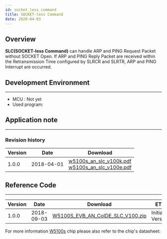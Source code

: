 ```yaml
---
id: socket_less_command
title: SOCKET-less Command
date: 2020-04-03
---
```



## Overview

**SLC(SOCKET-less Command)** can handle ARP and PING Request Packet without SOCKET Open.
If ARP and PING Reply Packet are received within the Retransmission Time configured by SLRCR and SLRTR, ARP and PING Interrupt are occurred. 

## Development Environment
--------
- MCU : Not yet
- Used program: 

## Application note

-----

### Revision history

<table>
<thead>
<tr class="header">
<th>Version</th>
<th>Date</th>
<th>Download</th>
</tr>
</thead>
<tbody>
<tr class="odd">
<td>1.0.0</td>
<td>2018-04-01</td>
<td><a href="/img/products/w5100s/application/w5100s_an_slc_v100k.pdf" target="_blank">w5100s_an_slc_v100k.pdf</a><br />
<a href="/img/products/w5100s/application/w5100s_an_slc_v100e.pdf" target="_blank">w5100s_an_slc_v100e.pdf</a></td>
</tr>
</tbody>
</table>

## Reference Code

-----

| Version | Date       | Download                                                                                                | ETC             |
| ------- | ---------- | ------------------------------------------------------------------------------------------------------- | --------------- |
| 1.0.0   | 2018-09-03 | <a href="/img/products/w5100s/application/w5100s_evb_an_coide_slc_v100.zip" target="_blank">W5100S\_EVB\_AN\_CoIDE\_SLC\_V100.zip</a> | Initial Version |

For more information [W5100s](../document) chip please
also refer to the chip's datasheet:

